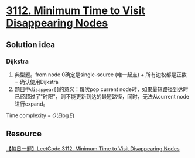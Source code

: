 # [3112. Minimum Time to Visit Disappearing Nodes](https://leetcode.com/problems/minimum-time-to-visit-disappearing-nodes/description/)

## Solution idea
### Dijkstra
1. 典型题。from node 0确定是single-source (唯一起点) + 所有边权都是正数 = 确认使用Dijkstra
2. 题目中`disappear[]`的意义：每次pop current node时，如果最短路径到达时已经超过了"时限"，则不能更新到达的最短路径，同时，无法从current node进行expand。

Time complexity = $O(E \log E)$

## Resource
[【每日一题】LeetCode 3112. Minimum Time to Visit Disappearing Nodes](https://www.youtube.com/watch?v=JPo1wy8FPTo&ab_channel=HuifengGuan)